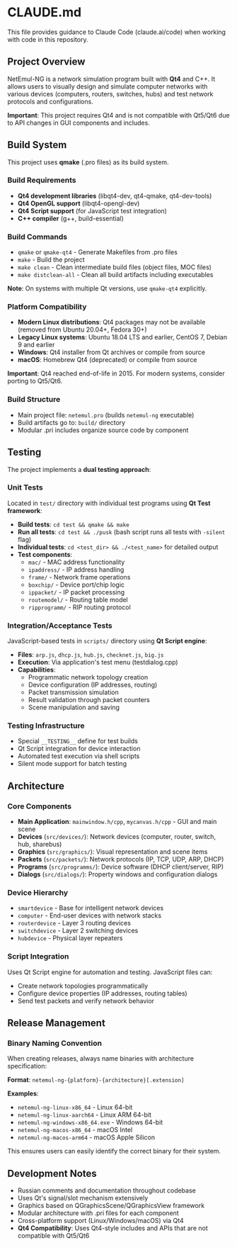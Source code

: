 # CLAUDE.md

This file provides guidance to Claude Code (claude.ai/code) when working with code in this repository.

## Project Overview

NetEmul-NG is a network simulation program built with **Qt4** and C++. It allows users to visually design and simulate computer networks with various devices (computers, routers, switches, hubs) and test network protocols and configurations.

**Important**: This project requires Qt4 and is not compatible with Qt5/Qt6 due to API changes in GUI components and includes.

## Build System

This project uses **qmake** (.pro files) as its build system.

### Build Requirements
- **Qt4 development libraries** (libqt4-dev, qt4-qmake, qt4-dev-tools)
- **Qt4 OpenGL support** (libqt4-opengl-dev) 
- **Qt4 Script support** (for JavaScript test integration)
- **C++ compiler** (g++, build-essential)

### Build Commands
- `qmake` or `qmake-qt4` - Generate Makefiles from .pro files  
- `make` - Build the project
- `make clean` - Clean intermediate build files (object files, MOC files)
- `make distclean-all` - Clean all build artifacts including executables

**Note**: On systems with multiple Qt versions, use `qmake-qt4` explicitly.

### Platform Compatibility
- **Modern Linux distributions**: Qt4 packages may not be available (removed from Ubuntu 20.04+, Fedora 30+)
- **Legacy Linux systems**: Ubuntu 18.04 LTS and earlier, CentOS 7, Debian 9 and earlier
- **Windows**: Qt4 installer from Qt archives or compile from source  
- **macOS**: Homebrew Qt4 (deprecated) or compile from source

**Important**: Qt4 reached end-of-life in 2015. For modern systems, consider porting to Qt5/Qt6.

### Build Structure
- Main project file: `netemul.pro` (builds `netemul-ng` executable)
- Build artifacts go to: `build/` directory
- Modular .pri includes organize source code by component

## Testing

The project implements a **dual testing approach**:

### Unit Tests
Located in `test/` directory with individual test programs using **Qt Test framework**:
- **Build tests**: `cd test && qmake && make`
- **Run all tests**: `cd test && ./pusk` (bash script runs all tests with `-silent` flag)
- **Individual tests**: `cd <test_dir> && ./<test_name>` for detailed output
- **Test components**: 
  - `mac/` - MAC address functionality
  - `ipaddress/` - IP address handling
  - `frame/` - Network frame operations  
  - `boxchip/` - Device port/chip logic
  - `ippacket/` - IP packet processing
  - `routemodel/` - Routing table model
  - `ripprogramm/` - RIP routing protocol

### Integration/Acceptance Tests  
JavaScript-based tests in `scripts/` directory using **Qt Script engine**:
- **Files**: `arp.js`, `dhcp.js`, `hub.js`, `checknet.js`, `big.js`
- **Execution**: Via application's test menu (testdialog.cpp)
- **Capabilities**:
  - Programmatic network topology creation
  - Device configuration (IP addresses, routing)
  - Packet transmission simulation  
  - Result validation through packet counters
  - Scene manipulation and saving

### Testing Infrastructure
- Special `__TESTING__` define for test builds
- Qt Script integration for device interaction
- Automated test execution via shell scripts
- Silent mode support for batch testing

## Architecture

### Core Components
- **Main Application**: `mainwindow.h/cpp`, `mycanvas.h/cpp` - GUI and main scene
- **Devices** (`src/devices/`): Network devices (computer, router, switch, hub, sharebus)
- **Graphics** (`src/graphics/`): Visual representation and scene items  
- **Packets** (`src/packets/`): Network protocols (IP, TCP, UDP, ARP, DHCP)
- **Programs** (`src/programms/`): Device software (DHCP client/server, RIP)
- **Dialogs** (`src/dialogs/`): Property windows and configuration dialogs

### Device Hierarchy
- `smartdevice` - Base for intelligent network devices
- `computer` - End-user devices with network stacks
- `routerdevice` - Layer 3 routing devices
- `switchdevice` - Layer 2 switching devices  
- `hubdevice` - Physical layer repeaters

### Script Integration
Uses Qt Script engine for automation and testing. JavaScript files can:
- Create network topologies programmatically
- Configure device properties (IP addresses, routing tables)
- Send test packets and verify network behavior

## Release Management

### Binary Naming Convention
When creating releases, always name binaries with architecture specification:

**Format**: `netemul-ng-{platform}-{architecture}[.extension]`

**Examples**:
- `netemul-ng-linux-x86_64` - Linux 64-bit
- `netemul-ng-linux-aarch64` - Linux ARM 64-bit  
- `netemul-ng-windows-x86_64.exe` - Windows 64-bit
- `netemul-ng-macos-x86_64` - macOS Intel
- `netemul-ng-macos-arm64` - macOS Apple Silicon

This ensures users can easily identify the correct binary for their system.

## Development Notes

- Russian comments and documentation throughout codebase
- Uses Qt's signal/slot mechanism extensively  
- Graphics based on QGraphicsScene/QGraphicsView framework
- Modular architecture with .pri files for each component
- Cross-platform support (Linux/Windows/macOS) via Qt4
- **Qt4 Compatibility**: Uses Qt4-style includes and APIs that are not compatible with Qt5/Qt6